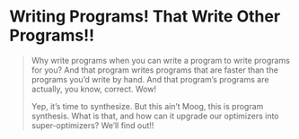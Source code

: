 # Writing Programs! That Write Other Programs!!

> Why write programs when you can write a program to write programs for you? And
> that program writes programs that are faster than the programs you’d write by
> hand. And that program’s programs are actually, you know, correct. Wow!
>
> Yep, it’s time to synthesize. But this ain’t Moog, this is program
> synthesis. What is that, and how can it upgrade our optimizers into
> super-optimizers? We’ll find out!!
